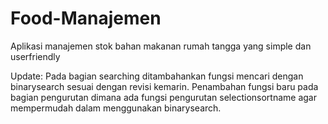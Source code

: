 # Food-Manajemen
Aplikasi manajemen stok bahan makanan rumah tangga yang simple dan userfriendly

Update:
Pada bagian searching ditambahankan fungsi mencari dengan binarysearch sesuai dengan revisi kemarin.
Penambahan fungsi baru pada bagian pengurutan dimana ada fungsi pengurutan selectionsortname agar mempermudah dalam menggunakan binarysearch.
